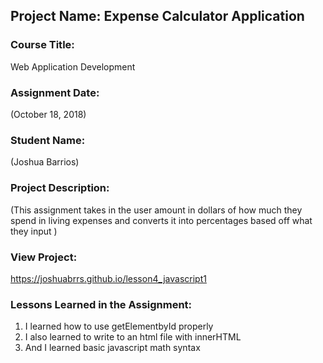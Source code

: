 ## Project Name:  Expense Calculator Application

### Course Title:
Web Application Development

### Assignment Date:  
(October 18, 2018)

### Student Name:  
(Joshua Barrios)

### Project Description:
(This assignment takes in the user amount in dollars of how much they spend in living expenses and converts it into percentages based off what they input )

### View Project:
https://joshuabrrs.github.io/lesson4_javascript1

### Lessons Learned in the Assignment:
1. I learned how to use getElementbyId properly 
2. I also learned to write to an html file with innerHTML
3. And I learned basic javascript math syntax 



